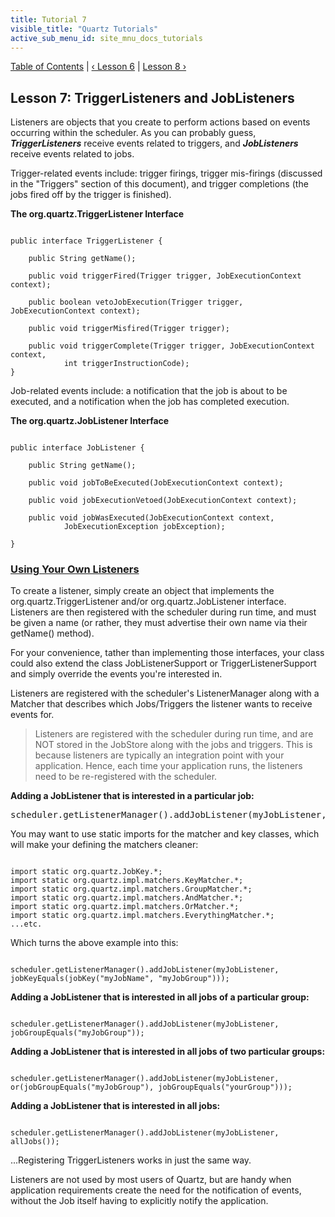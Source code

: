 ```yaml
---
title: Tutorial 7
visible_title: "Quartz Tutorials"
active_sub_menu_id: site_mnu_docs_tutorials
---
```

<div class="secNavPanel">
          <a href="./index.md" title="Go to Tutorial Table of Contents">Table of Contents</a> |
          <a href="./tutorial-lesson-06.md">&lsaquo;&nbsp;Lesson 6</a> |
          <a href="./tutorial-lesson-08.md">Lesson 8&nbsp;&rsaquo;</a>
</div>

## Lesson 7: TriggerListeners and JobListeners


Listeners are objects that you create to perform actions based on events occurring within the scheduler. As you
can probably guess, ***TriggerListeners*** receive events related to triggers, and ***JobListeners***
receive events related to jobs.

Trigger-related events include: trigger firings, trigger mis-firings (discussed in the "Triggers" section of this
document), and trigger completions (the jobs fired off by the trigger is finished).

**The org.quartz.TriggerListener Interface**

<pre class="prettyprint highlight"><code class="language-java" data-lang="java">
public interface TriggerListener {

    public String getName();

    public void triggerFired(Trigger trigger, JobExecutionContext context);

    public boolean vetoJobExecution(Trigger trigger, JobExecutionContext context);

    public void triggerMisfired(Trigger trigger);

    public void triggerComplete(Trigger trigger, JobExecutionContext context,
            int triggerInstructionCode);
}
</code></pre>


Job-related events include: a notification that the job is about to be executed, and a notification when the job
has completed execution.

**The org.quartz.JobListener Interface**

<pre class="prettyprint highlight"><code class="language-java" data-lang="java">
public interface JobListener {

    public String getName();

    public void jobToBeExecuted(JobExecutionContext context);

    public void jobExecutionVetoed(JobExecutionContext context);

    public void jobWasExecuted(JobExecutionContext context,
            JobExecutionException jobException);

}
</code></pre>


### [Using Your Own Listeners](#TutorialLesson7-UsingYourOwnListeners)

To create a listener, simply create an object that implements the org.quartz.TriggerListener and/or
org.quartz.JobListener interface. Listeners are then registered with the scheduler during run time, and must be given a
name (or rather, they must advertise their own name via their getName() method).

For your convenience, tather than implementing those interfaces, your class could also extend the class
JobListenerSupport or TriggerListenerSupport and simply override the events you're interested in.

Listeners are registered with the scheduler's ListenerManager along with a Matcher that describes which Jobs/Triggers
the listener wants to receive events for.

<blockquote>
        Listeners are registered with the scheduler during run time, and are NOT stored in the JobStore along with the
        jobs and triggers. This is because listeners are typically an integration point with your application.  
        Hence, each time your application runs, the listeners need to be re-registered with the scheduler.
</blockquote>



**Adding a JobListener that is interested in a particular job:**

<pre>
scheduler.getListenerManager().addJobListener(myJobListener, KeyMatcher.jobKeyEquals(new JobKey("myJobName", "myJobGroup")));
</pre>


You may want to use static imports for the matcher and key classes, which will make your defining the matchers cleaner:


<pre class="prettyprint highlight"><code class="language-java" data-lang="java">
import static org.quartz.JobKey.*;
import static org.quartz.impl.matchers.KeyMatcher.*;
import static org.quartz.impl.matchers.GroupMatcher.*;
import static org.quartz.impl.matchers.AndMatcher.*;
import static org.quartz.impl.matchers.OrMatcher.*;
import static org.quartz.impl.matchers.EverythingMatcher.*;
...etc.
</code></pre>


Which turns the above example into this:


<pre class="prettyprint highlight"><code class="language-java" data-lang="java">
scheduler.getListenerManager().addJobListener(myJobListener, jobKeyEquals(jobKey("myJobName", "myJobGroup")));
</code></pre>


**Adding a JobListener that is interested in all jobs of a particular group:**

<pre class="prettyprint highlight"><code class="language-java" data-lang="java">
scheduler.getListenerManager().addJobListener(myJobListener, jobGroupEquals("myJobGroup"));
</code></pre>


**Adding a JobListener that is interested in all jobs of two particular groups:**

<pre class="prettyprint highlight"><code class="language-java" data-lang="java">
scheduler.getListenerManager().addJobListener(myJobListener, or(jobGroupEquals("myJobGroup"), jobGroupEquals("yourGroup")));
</code></pre>


**Adding a JobListener that is interested in all jobs:**

<pre class="prettyprint highlight"><code class="language-java" data-lang="java">
scheduler.getListenerManager().addJobListener(myJobListener, allJobs());
</code></pre>



...Registering TriggerListeners works in just the same way.

Listeners are not used by most users of Quartz, but are handy when application requirements create the need for
the notification of events, without the Job itself having to explicitly notify the application.
